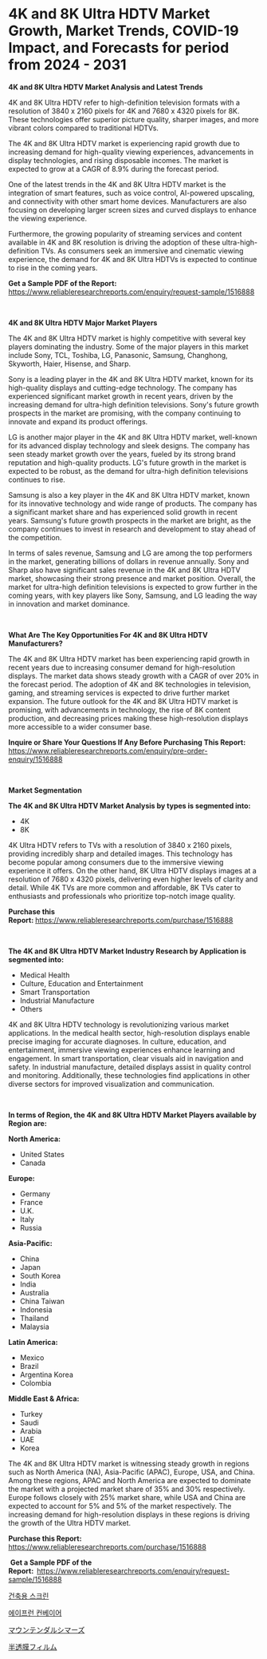 <p><h1>4K and 8K Ultra HDTV Market Growth, Market Trends, COVID-19 Impact, and Forecasts for period from 2024 - 2031</h1></p><p><strong>4K and 8K Ultra HDTV Market Analysis and Latest Trends</strong></p>
<p><p>4K and 8K Ultra HDTV refer to high-definition television formats with a resolution of 3840 x 2160 pixels for 4K and 7680 x 4320 pixels for 8K. These technologies offer superior picture quality, sharper images, and more vibrant colors compared to traditional HDTVs.</p><p>The 4K and 8K Ultra HDTV market is experiencing rapid growth due to increasing demand for high-quality viewing experiences, advancements in display technologies, and rising disposable incomes. The market is expected to grow at a CAGR of 8.9% during the forecast period.</p><p>One of the latest trends in the 4K and 8K Ultra HDTV market is the integration of smart features, such as voice control, AI-powered upscaling, and connectivity with other smart home devices. Manufacturers are also focusing on developing larger screen sizes and curved displays to enhance the viewing experience.</p><p>Furthermore, the growing popularity of streaming services and content available in 4K and 8K resolution is driving the adoption of these ultra-high-definition TVs. As consumers seek an immersive and cinematic viewing experience, the demand for 4K and 8K Ultra HDTVs is expected to continue to rise in the coming years.</p></p>
<p><strong>Get a Sample PDF of the Report:&nbsp;</strong> <a href="https://www.reliableresearchreports.com/enquiry/request-sample/1516888">https://www.reliableresearchreports.com/enquiry/request-sample/1516888</a></p>
<p>&nbsp;</p>
<p><strong>4K and 8K Ultra HDTV Major Market Players</strong></p>
<p><p>The 4K and 8K Ultra HDTV market is highly competitive with several key players dominating the industry. Some of the major players in this market include Sony, TCL, Toshiba, LG, Panasonic, Samsung, Changhong, Skyworth, Haier, Hisense, and Sharp.</p><p>Sony is a leading player in the 4K and 8K Ultra HDTV market, known for its high-quality displays and cutting-edge technology. The company has experienced significant market growth in recent years, driven by the increasing demand for ultra-high definition televisions. Sony's future growth prospects in the market are promising, with the company continuing to innovate and expand its product offerings.</p><p>LG is another major player in the 4K and 8K Ultra HDTV market, well-known for its advanced display technology and sleek designs. The company has seen steady market growth over the years, fueled by its strong brand reputation and high-quality products. LG's future growth in the market is expected to be robust, as the demand for ultra-high definition televisions continues to rise.</p><p>Samsung is also a key player in the 4K and 8K Ultra HDTV market, known for its innovative technology and wide range of products. The company has a significant market share and has experienced solid growth in recent years. Samsung's future growth prospects in the market are bright, as the company continues to invest in research and development to stay ahead of the competition.</p><p>In terms of sales revenue, Samsung and LG are among the top performers in the market, generating billions of dollars in revenue annually. Sony and Sharp also have significant sales revenue in the 4K and 8K Ultra HDTV market, showcasing their strong presence and market position. Overall, the market for ultra-high definition televisions is expected to grow further in the coming years, with key players like Sony, Samsung, and LG leading the way in innovation and market dominance.</p></p>
<p>&nbsp;</p>
<p><strong>What Are The Key Opportunities For 4K and 8K Ultra HDTV Manufacturers?</strong></p>
<p><p>The 4K and 8K Ultra HDTV market has been experiencing rapid growth in recent years due to increasing consumer demand for high-resolution displays. The market data shows steady growth with a CAGR of over 20% in the forecast period. The adoption of 4K and 8K technologies in television, gaming, and streaming services is expected to drive further market expansion. The future outlook for the 4K and 8K Ultra HDTV market is promising, with advancements in technology, the rise of 8K content production, and decreasing prices making these high-resolution displays more accessible to a wider consumer base.</p></p>
<p><strong>Inquire or Share Your Questions If Any Before Purchasing This Report:</strong> <a href="https://www.reliableresearchreports.com/enquiry/pre-order-enquiry/1516888">https://www.reliableresearchreports.com/enquiry/pre-order-enquiry/1516888</a></p>
<p>&nbsp;</p>
<p><strong>Market Segmentation</strong></p>
<p><strong>The 4K and 8K Ultra HDTV Market Analysis by types is segmented into:</strong></p>
<p><ul><li>4K</li><li>8K</li></ul></p>
<p><p>4K Ultra HDTV refers to TVs with a resolution of 3840 x 2160 pixels, providing incredibly sharp and detailed images. This technology has become popular among consumers due to the immersive viewing experience it offers. On the other hand, 8K Ultra HDTV displays images at a resolution of 7680 x 4320 pixels, delivering even higher levels of clarity and detail. While 4K TVs are more common and affordable, 8K TVs cater to enthusiasts and professionals who prioritize top-notch image quality.</p></p>
<p><strong>Purchase this Report:&nbsp;</strong><a href="https://www.reliableresearchreports.com/purchase/1516888">https://www.reliableresearchreports.com/purchase/1516888</a></p>
<p>&nbsp;</p>
<p><strong>The 4K and 8K Ultra HDTV Market Industry Research by Application is segmented into:</strong></p>
<p><ul><li>Medical Health</li><li>Culture, Education and Entertainment</li><li>Smart Transportation</li><li>Industrial Manufacture</li><li>Others</li></ul></p>
<p><p>4K and 8K Ultra HDTV technology is revolutionizing various market applications. In the medical health sector, high-resolution displays enable precise imaging for accurate diagnoses. In culture, education, and entertainment, immersive viewing experiences enhance learning and engagement. In smart transportation, clear visuals aid in navigation and safety. In industrial manufacture, detailed displays assist in quality control and monitoring. Additionally, these technologies find applications in other diverse sectors for improved visualization and communication.</p></p>
<p>&nbsp;</p>
<p><strong>In terms of Region, the 4K and 8K Ultra HDTV Market Players available by Region are:</strong></p>
<p>
    <p> <strong> North America: </strong>
        <ul>
            <li>United States</li>
            <li>Canada</li>
        </ul>
        </p> 
    <p> <strong> Europe: </strong>
        <ul>
            <li>Germany</li>
            <li>France</li>
            <li>U.K.</li>
            <li>Italy</li>
            <li>Russia</li>
        </ul>
        </p> 
    <p> <strong> Asia-Pacific: </strong>
        <ul>
            <li>China</li>
            <li>Japan</li>
            <li>South Korea</li>
            <li>India</li>
            <li>Australia</li>
            <li>China Taiwan</li>
            <li>Indonesia</li>
            <li>Thailand</li>
            <li>Malaysia</li>
        </ul>
        </p> 
    <p> <strong> Latin America: </strong>
        <ul>
            <li>Mexico</li>
            <li>Brazil</li>
            <li>Argentina Korea</li>
            <li>Colombia</li>
        </ul>
        </p> 
    <p> <strong> Middle East & Africa: </strong>
        <ul>
            <li>Turkey</li>
            <li>Saudi</li>
            <li>Arabia</li>
            <li>UAE</li>
            <li>Korea</li>
        </ul>
    </p>
    </p>
<p><p>The 4K and 8K Ultra HDTV market is witnessing steady growth in regions such as North America (NA), Asia-Pacific (APAC), Europe, USA, and China. Among these regions, APAC and North America are expected to dominate the market with a projected market share of 35% and 30% respectively. Europe follows closely with 25% market share, while USA and China are expected to account for 5% and 5% of the market respectively. The increasing demand for high-resolution displays in these regions is driving the growth of the Ultra HDTV market.</p></p>
<p><strong>Purchase this Report: </strong><a href="https://www.reliableresearchreports.com/purchase/1516888">https://www.reliableresearchreports.com/purchase/1516888</a></p>
<p>&nbsp;<strong>Get a Sample PDF of the Report:&nbsp;&nbsp;</strong><a href="https://www.reliableresearchreports.com/enquiry/request-sample/1516888">https://www.reliableresearchreports.com/enquiry/request-sample/1516888</a></p>
<p><strong></strong></p>
<p><p><a href="https://medium.com/@moyahfrancoestellec51j635wcx/%EA%B1%B4%EC%B6%95-%EC%8A%A4%ED%81%AC%EB%A6%B0-%EC%8B%9C%EC%9E%A5-%EC%A0%90%EC%9C%A0%EC%9C%A8-%EC%A7%84%ED%99%94%EC%99%80-%EC%8B%9C%EC%9E%A5-%EC%84%B1%EC%9E%A5-%ED%8A%B8%EB%A0%8C%EB%93%9C-2024-2031-5aa62922f54c">건축용 스크린</a></p><p><a href="https://medium.com/@moyahfrancoestellec51j635wcx/%EC%97%90%EC%9D%B4%ED%94%84%EB%9F%B0-%EC%BB%A8%EB%B2%A0%EC%9D%B4%EC%96%B4-%EC%8B%9C%EC%9E%A5-2031%EB%85%84%EA%B9%8C%EC%A7%80%EC%9D%98-%EB%8F%99%ED%96%A5-%EC%98%88%EC%B8%A1-%EB%B0%8F-%EA%B2%BD%EC%9F%81-%EB%B6%84%EC%84%9D-253c36dddc07">에이프런 컨베이어</a></p><p><a href="https://medium.com/@kepetter535/%E5%B1%B1%E3%81%AE%E3%83%89%E3%83%AB%E3%82%B7%E3%83%9E%E3%83%BC%E3%82%BA%E5%B8%82%E5%A0%B4%E3%82%92%E5%88%86%E6%9E%90-%E3%82%B0%E3%83%AD%E3%83%BC%E3%83%90%E3%83%AB%E7%94%A3%E6%A5%AD%E3%81%AE%E8%A6%96%E7%82%B9%E3%81%A8%E4%BA%88%E6%B8%AC-2024%E5%B9%B4%E3%81%8B%E3%82%892031%E5%B9%B4%E3%81%BE%E3%81%A7-09fd87a3d4da">マウンテンダルシマーズ</a></p><p><a href="https://medium.com/@alysaledner2023/%E5%8D%8A%E9%80%8F%E9%81%8E%E8%86%9C%E3%81%AE%E5%B8%82%E5%A0%B4%E8%A6%8F%E6%A8%A1-cagr-%E3%83%88%E3%83%AC%E3%83%B3%E3%83%89-2024%E5%B9%B4-2030%E5%B9%B4-ec293976f3ca">半透膜フィルム</a></p></p>